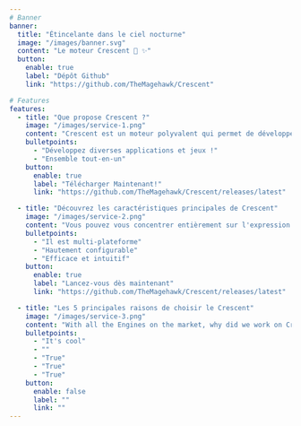 ```yaml
---
# Banner
banner:
  title: "Étincelante dans le ciel nocturne"
  image: "/images/banner.svg"
  content: "Le moteur Crescent 🌙 ✨"
  button:
    enable: true
    label: "Dépôt Github"
    link: "https://github.com/TheMagehawk/Crescent"

# Features
features:
  - title: "Que propose Crescent ?"
    image: "/images/service-1.png"
    content: "Crescent est un moteur polyvalent qui permet de développer des applications rapides et efficaces sur toutes les plates-formes. Les jeux et les charges de travail à forte intensité de calcul bénéficient tout particulièrement de ses gains de performance !"
    bulletpoints:
      - "Développez diverses applications et jeux !"
      - "Ensemble tout-en-un"
    button:
      enable: true
      label: "Télécharger Maintenant!"
      link: "https://github.com/TheMagehawk/Crescent/releases/latest"

  - title: "Découvrez les caractéristiques principales de Crescent"
    image: "/images/service-2.png"
    content: "Vous pouvez vous concentrer entièrement sur l'expression de votre créativité ! Crescent s'occupe du reste. Voici quelques-unes des principales caractéristiques de Crescent :"
    bulletpoints:
      - "Il est multi-plateforme"
      - "Hautement configurable"
      - "Efficace et intuitif"
    button:
      enable: true
      label: "Lancez-vous dès maintenant"
      link: "https://github.com/TheMagehawk/Crescent/releases/latest"

  - title: "Les 5 principales raisons de choisir le Crescent"
    image: "/images/service-3.png"
    content: "With all the Engines on the market, why did we work on Crescent? Main Reason: I wanted to work on a larger project with high complexicity and high reward. Here are five reasons why it's such an amazing idea:"
    bulletpoints:
      - "It's cool"
      - ""
      - "True"
      - "True"
      - "True"
    button:
      enable: false
      label: ""
      link: ""
---
```

